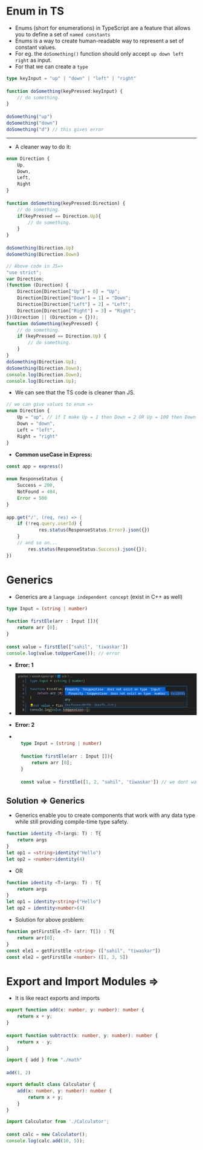 # Enum in TS

- Enums (short for enumerations) in TypeScript are a feature that allows you to define a set of `named constants`
- Enums is a way to create human-readable way to represent a set of constant values.
- For eg. the `doSomething()` function should only accept `up down left right` as input.
- For that we can create a `type`
```ts
type keyInput = "up" | "down" | "left" | "right"

function doSomething(keyPressed:keyInput) {
	// do something.
}

doSomething("up")
doSomething("down")
doSomething("d") // this gives error
```
<hr>

- A cleaner way to do it:

```ts
enum Direction {
    Up,
    Down,
    Left,
    Right
}

function doSomething(keyPressed:Direction) {
	// do something.
    if(keyPressed == Direction.Up){
        // do something.
    }
}

doSomething(Direction.Up)
doSomething(Direction.Down)
```

```js
// Above code in JS=>
"use strict";
var Direction;
(function (Direction) {
    Direction[Direction["Up"] = 0] = "Up";
    Direction[Direction["Down"] = 1] = "Down";
    Direction[Direction["Left"] = 2] = "Left";
    Direction[Direction["Right"] = 3] = "Right";
})(Direction || (Direction = {}));
function doSomething(keyPressed) {
    // do something.
    if (keyPressed == Direction.Up) {
        // do something.
    }
}
doSomething(Direction.Up);
doSomething(Direction.Down);
console.log(Direction.Down);
console.log(Direction.Up);
```

- We can see that the TS code is cleaner than JS.

```ts
// we can give values to enum =>
enum Direction {
    Up = "up", // if I make Up = 1 then Down = 2 OR Up = 100 then Down = 101 and so on...
    Down = "down",
    Left = "left",
    Right = "right"
}
```

- **Common useCase in Express:**
```ts
const app = express()

enum ResponseStatus {
    Success = 200,
    NotFound = 404,
    Error = 500
}

app.get("/', (req, res) => {
    if (!req.query.userId) {
			res.status(ResponseStatus.Error).json({})
    }
    // and so on...
		res.status(ResponseStatus.Success).json({});
})
```

# Generics
- Generics are a `language independent concept` (exist in C++ as well)

```ts
type Input = (string | number)

function firstEle(arr : Input []){
    return arr [0];
}

const value = firstEle(["sahil", 'tiwaskar'])
console.log(value.toUpperCase()); // error
```
- **Error: 1**
- ![Alt text](image-2.png)

- **Error: 2**
- ```ts
    
    type Input = (string | number)

    function firstEle(arr : Input []){
        return arr [0];
    }

    const value = firstEle([1, 2, "sahil", 'tiwaskar']) // we dont want to alllow this
    ```

## Solution => Generics
- Generics enable you to create components that work with any data type while still providing compile-time type safety.
```ts
function identity <T>(args: T) : T{
    return args
}
let op1 = <string>identity("Hello")
let op2 = <number>identity(4)
```
- OR
```ts
function identity <T>(args: T) : T{
    return args
}
let op1 = identity<string>("Hello")
let op2 = identity<number>(4)
```

- Solution for above problem: 
```ts
function getFirstEle <T> (arr: T[]) : T{
    return arr[0];
}
const ele1 = getFirstEle <string> (["sahil", "tiwaskar"])
const ele2 = getFirstEle <number> ([1, 3, 5])
```

# Export and Import Modules =>
- It is like react exports and imports

```ts
export function add(x: number, y: number): number {
    return x + y;
}

export function subtract(x: number, y: number): number {
    return x - y;
}
```

```ts
import { add } from "./math"

add(1, 2)
```

```ts
export default class Calculator {
    add(x: number, y: number): number {
        return x + y;
    }
}
```

```ts
import Calculator from './Calculator';

const calc = new Calculator();
console.log(calc.add(10, 5));
```